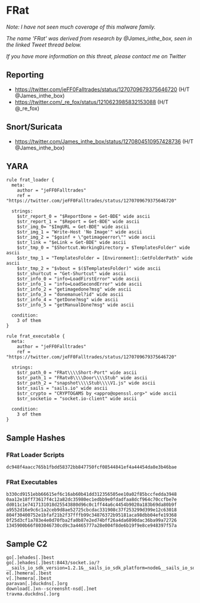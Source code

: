 # FRat

*Note: I have not seen much coverage of this malware family.*

*The name 'FRat' was derived from research by @James_inthe_box, seen in the linked Tweet thread below.*

*If you have more information on this threat, please contact me on Twitter*
 

## Reporting
* https://twitter.com/jeFF0Falltrades/status/1270709679375646720 (H/T @James_inthe_box)
* https://twitter.com/_re_fox/status/1210623985832153088 (H/T @_re_fox)

## Snort/Suricata
* https://twitter.com/James_inthe_box/status/1270804510957428736 (H/T @James_inthe_box)

## YARA
```yara
rule frat_loader {
  meta:
    author = "jeFF0Falltrades"
    ref = "https://twitter.com/jeFF0Falltrades/status/1270709679375646720"

  strings:
    $str_report_0 = "$ReportDone = Get-BDE" wide ascii 
    $str_report_1 = "$Report = Get-BDE" wide ascii 
    $str_img_0= "$ImgURL = Get-BDE" wide ascii 
    $str_img_1 = "Write-Host 'No Image'" wide ascii 
    $str_img_2 = "$goinf + \"getimageerror\"" wide ascii
    $str_link = "$eLink = Get-BDE" wide ascii  
    $str_tmp_0 = "$Shortcut.WorkingDirectory = $TemplatesFolder" wide ascii 
    $str_tmp_1 = "TemplatesFolder = [Environment]::GetFolderPath" wide ascii
    $str_tmp_2 = "$vbout = $($TemplatesFolder)" wide ascii
    $str_shurtcut = "Get-Shurtcut" wide ascii 
    $str_info_0 = "info=LoadFirstError" wide ascii 
    $str_info_1 = "info=LoadSecondError" wide ascii
    $str_info_2 = "getimagedone?msg" wide ascii
    $str_info_3 = "donemanuel?id" wide ascii
    $str_info_4 = "getDone?msg" wide ascii
    $str_info_5 = "getManualDone?msg" wide ascii

  condition:
    3 of them
}

rule frat_executable {
  meta:
    author = "jeFF0Falltrades"
    ref = "https://twitter.com/jeFF0Falltrades/status/1270709679375646720"

  strings:
    $str_path_0 = "FRat\\\\Short-Port" wide ascii
    $str_path_1 = "FRatv8\\\\Door\\\\Stub" wide ascii 
    $str_path_2 = "snapshot\\\\Stub\\\\V1.js" wide ascii 
    $str_sails = "sails.io" wide ascii 
    $str_crypto = "CRYPTOGAMS by <appro@openssl.org>" wide ascii 
    $str_socketio = "socket.io-client" wide ascii 

  condition:
    3 of them
}
```

## Sample Hashes
### FRat Loader Scripts
```
dc948f4aacc765b1fbdd58372bb847750fcf08544841ef4a44454da8e3b46bae
```

### FRat Executables
```
b330cd9151ebb66615ef6c16ab60b41dd312356505ee10a02f85bccfedda3948
0aa12e18ff73617f4c12a82dc35980ec1edbb9e0fdadfaa8dcf964c70ccfbe7e
dd011c1e7417131018d25543880d96c0c1ff44a6c4454b9020a183b69da80b9f
a9552d16e9c6c1a2ceb9d8ae52725cbcdac331908c37f253299d399e12c63018
804f30400752e1bfaf21b2f37fffb99c34876372b95181aca98dbb04efe19368
0f25d3cf1a783e4e0d70fba2fa0b87e2ed74bff26a4da6890dac36ba99a72726
1345900b66f803046730cd9c3a4465777a28e004f8de6b19f9e8ce948397f57a
```

## Sample C2 
```
go[.]ehades[.]best
go[.]ehades[.]best:8443/socket.io/?__sails_io_sdk_version=1.2.1&__sails_io_sdk_platform=node&__sails_io_sdk_language=javascript&EIO=3&transport=websocket
e[.]hemera[.]best
v[.]hemera[.]best
paravan[.]duckdns[.]org
download[.]xn--screensht-nsd[.]net
travma.duckdns[.]org
```
